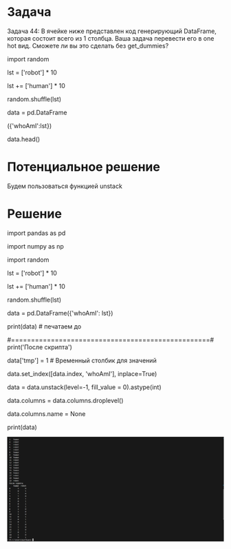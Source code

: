 # Задача 
Задача 44: В ячейке ниже представлен код генерирующий DataFrame, которая состоит всего из 1 столбца. Ваша задача перевести его в one hot вид. Сможете ли вы это сделать без get_dummies?

import random

lst = ['robot'] * 10 

lst += ['human'] * 10

random.shuffle(lst)

data = pd.DataFrame

({'whoAmI':lst})

data.head()

# Потенциальное решение
Будем пользоваться функцией unstack 
# Решение
import pandas as pd 

import numpy as np 

import random
 
lst = ['robot'] * 10

lst += ['human'] * 10

random.shuffle(lst)

data = pd.DataFrame({'whoAmI': lst})

print(data) # печатаем до

#==================================================#
print('После скрипта')
 
data['tmp'] = 1  # Временный столбик для значений

data.set_index([data.index, 'whoAmI'], inplace=True)  

data = data.unstack(level=-1, fill_value = 0).astype(int)   

data.columns = data.columns.droplevel()  

data.columns.name = None 

print(data) 

![](Reshenie.png)
